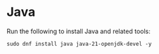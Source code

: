 # Java

Run the following to install Java and related tools:

```
sudo dnf install java java-21-openjdk-devel -y
```
